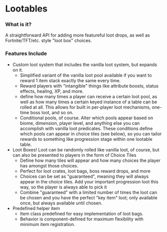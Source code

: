 # Lootables

### What is it?
A straightforward API for adding more featureful loot drops, as well as Fortnite/TFT/etc. style "loot box" choices.

### Features Include
* Custom loot system that includes the vanilla loot system, but expands on it.
  * Simplified variant of the vanilla loot pool available if you want to reward 1 item stack exactly the same every time.
  * Reward players with "intangible" things like attribute boosts, status effects, healing, XP, and more.
  * define how many times a player can receive a certain loot pool, as well as how many times a certain keyed instance of a table can be rolled at all. This allows for built in per-player loot mechanisms, one-time boss loot, and so on.
  * Conditional pools, of course. Alter which pools appear based on biome, dimension, player level, and anything else you can accomplish with vanilla loot predicates. These conditions define which pools can appear in choice tiles (see below), so you can tailor rewards to something like progression stage within one lootable table.
* Loot Boxes! Loot can be randomly rolled like vanilla loot, of course, but can also be presented to players in the form of Choice Tiles
  * Define how many tiles will appear and how many choices the player has amongst those choices.
  * Perfect for loot crates, loot bags, boss reward drops, and more
  * Choices can be set as "guaranteed", meaning they will always appear in the choice tiles. Add your important progression loot this way, so the player is always able to pick it
  * Combine "guaranteed" with a limited number of times the loot can be chosen and you have the perfect "key item" loot; only available once, but always available until chosen.
* Predefined helper item
  * Item class predefined for easy implementation of loot bags.
  * Behavior is component-defined for maximum flexibility with minimum item registration.
